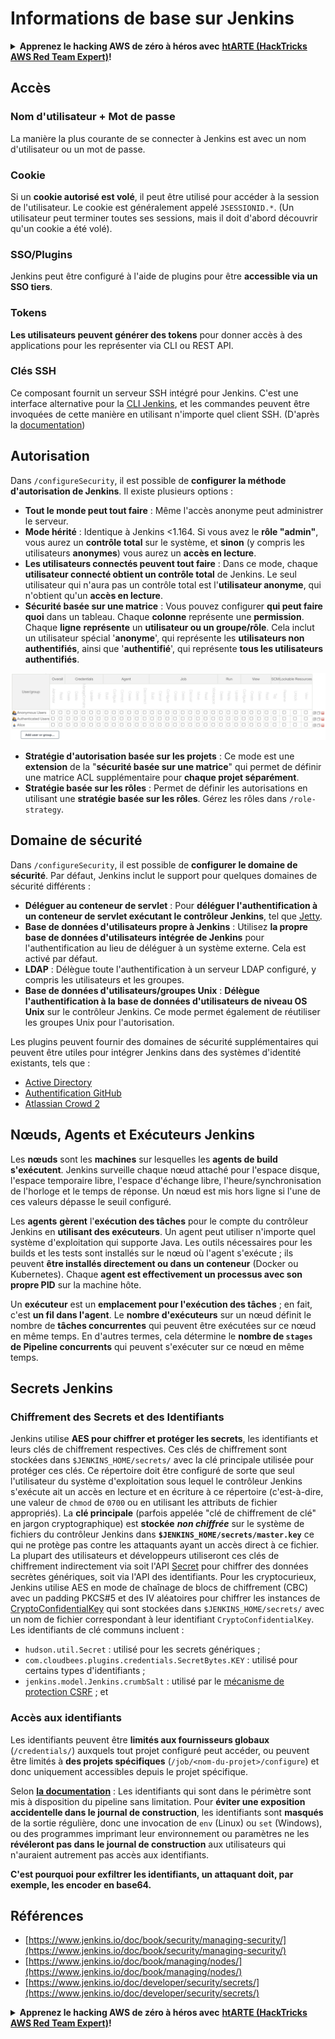# Informations de base sur Jenkins

<details>

<summary><strong>Apprenez le hacking AWS de zéro à héros avec</strong> <a href="https://training.hacktricks.xyz/courses/arte"><strong>htARTE (HackTricks AWS Red Team Expert)</strong></a><strong>!</strong></summary>

Autres moyens de soutenir HackTricks :

* Si vous souhaitez voir votre **entreprise annoncée dans HackTricks** ou **télécharger HackTricks en PDF**, consultez les [**PLANS D'ABONNEMENT**](https://github.com/sponsors/carlospolop) !
* Obtenez le [**merchandising officiel PEASS & HackTricks**](https://peass.creator-spring.com)
* Découvrez [**La Famille PEASS**](https://opensea.io/collection/the-peass-family), notre collection d'[**NFTs**](https://opensea.io/collection/the-peass-family) exclusifs
* **Rejoignez le** 💬 [**groupe Discord**](https://discord.gg/hRep4RUj7f) ou le [**groupe telegram**](https://t.me/peass) ou **suivez** moi sur **Twitter** 🐦 [**@carlospolopm**](https://twitter.com/carlospolopm)**.**
* **Partagez vos astuces de hacking en soumettant des PR aux dépôts github** [**HackTricks**](https://github.com/carlospolop/hacktricks) et [**HackTricks Cloud**](https://github.com/carlospolop/hacktricks-cloud).

</details>

## Accès

### Nom d'utilisateur + Mot de passe

La manière la plus courante de se connecter à Jenkins est avec un nom d'utilisateur ou un mot de passe.

### Cookie

Si un **cookie autorisé est volé**, il peut être utilisé pour accéder à la session de l'utilisateur. Le cookie est généralement appelé `JSESSIONID.*`. (Un utilisateur peut terminer toutes ses sessions, mais il doit d'abord découvrir qu'un cookie a été volé).

### SSO/Plugins

Jenkins peut être configuré à l'aide de plugins pour être **accessible via un SSO tiers**.

### Tokens

**Les utilisateurs peuvent générer des tokens** pour donner accès à des applications pour les représenter via CLI ou REST API.

### Clés SSH

Ce composant fournit un serveur SSH intégré pour Jenkins. C'est une interface alternative pour la [CLI Jenkins](https://www.jenkins.io/doc/book/managing/cli/), et les commandes peuvent être invoquées de cette manière en utilisant n'importe quel client SSH. (D'après la [documentation](https://plugins.jenkins.io/sshd/))

## Autorisation

Dans `/configureSecurity`, il est possible de **configurer la méthode d'autorisation de Jenkins**. Il existe plusieurs options :

* **Tout le monde peut tout faire** : Même l'accès anonyme peut administrer le serveur.
* **Mode hérité** : Identique à Jenkins <1.164. Si vous avez le **rôle "admin"**, vous aurez un **contrôle total** sur le système, et **sinon** (y compris les utilisateurs **anonymes**) vous aurez un **accès en lecture**.
* **Les utilisateurs connectés peuvent tout faire** : Dans ce mode, chaque **utilisateur connecté obtient un contrôle total** de Jenkins. Le seul utilisateur qui n'aura pas un contrôle total est l'**utilisateur anonyme**, qui n'obtient qu'un **accès en lecture**.
* **Sécurité basée sur une matrice** : Vous pouvez configurer **qui peut faire quoi** dans un tableau. Chaque **colonne** représente une **permission**. Chaque **ligne** **représente** un **utilisateur ou un groupe/rôle**. Cela inclut un utilisateur spécial '**anonyme**', qui représente les **utilisateurs non authentifiés**, ainsi que '**authentifié**', qui représente **tous les utilisateurs authentifiés**.

![](<../../.gitbook/assets/image (40).png>)

* **Stratégie d'autorisation basée sur les projets** : Ce mode est une **extension** de la "**sécurité basée sur une matrice**" qui permet de définir une matrice ACL supplémentaire pour **chaque projet séparément**.
* **Stratégie basée sur les rôles** : Permet de définir les autorisations en utilisant une **stratégie basée sur les rôles**. Gérez les rôles dans `/role-strategy`.

## **Domaine de sécurité**

Dans `/configureSecurity`, il est possible de **configurer le domaine de sécurité**. Par défaut, Jenkins inclut le support pour quelques domaines de sécurité différents :

* **Déléguer au conteneur de servlet** : Pour **déléguer l'authentification à un conteneur de servlet exécutant le contrôleur Jenkins**, tel que [Jetty](https://www.eclipse.org/jetty/).
* **Base de données d'utilisateurs propre à Jenkins** : Utilisez **la propre base de données d'utilisateurs intégrée de Jenkins** pour l'authentification au lieu de déléguer à un système externe. Cela est activé par défaut.
* **LDAP** : Délègue toute l'authentification à un serveur LDAP configuré, y compris les utilisateurs et les groupes.
* **Base de données d'utilisateurs/groupes Unix** : **Délègue l'authentification à la base de données d'utilisateurs de niveau OS Unix** sur le contrôleur Jenkins. Ce mode permet également de réutiliser les groupes Unix pour l'autorisation.

Les plugins peuvent fournir des domaines de sécurité supplémentaires qui peuvent être utiles pour intégrer Jenkins dans des systèmes d'identité existants, tels que :

* [Active Directory](https://plugins.jenkins.io/active-directory)
* [Authentification GitHub](https://plugins.jenkins.io/github-oauth)
* [Atlassian Crowd 2](https://plugins.jenkins.io/crowd2)

## Nœuds, Agents et Exécuteurs Jenkins

Les **nœuds** sont les **machines** sur lesquelles les **agents de build s'exécutent**. Jenkins surveille chaque nœud attaché pour l'espace disque, l'espace temporaire libre, l'espace d'échange libre, l'heure/synchronisation de l'horloge et le temps de réponse. Un nœud est mis hors ligne si l'une de ces valeurs dépasse le seuil configuré.

Les **agents** **gèrent** l'**exécution des tâches** pour le compte du contrôleur Jenkins en **utilisant des exécuteurs**. Un agent peut utiliser n'importe quel système d'exploitation qui supporte Java. Les outils nécessaires pour les builds et les tests sont installés sur le nœud où l'agent s'exécute ; ils peuvent **être installés directement ou dans un conteneur** (Docker ou Kubernetes). Chaque **agent est effectivement un processus avec son propre PID** sur la machine hôte.

Un **exécuteur** est un **emplacement pour l'exécution des tâches** ; en fait, c'est **un fil dans l'agent**. Le **nombre d'exécuteurs** sur un nœud définit le nombre de **tâches concurrentes** qui peuvent être exécutées sur ce nœud en même temps. En d'autres termes, cela détermine le **nombre de `stages` de Pipeline concurrents** qui peuvent s'exécuter sur ce nœud en même temps.

## Secrets Jenkins

### Chiffrement des Secrets et des Identifiants

Jenkins utilise **AES pour chiffrer et protéger les secrets**, les identifiants et leurs clés de chiffrement respectives. Ces clés de chiffrement sont stockées dans `$JENKINS_HOME/secrets/` avec la clé principale utilisée pour protéger ces clés. Ce répertoire doit être configuré de sorte que seul l'utilisateur du système d'exploitation sous lequel le contrôleur Jenkins s'exécute ait un accès en lecture et en écriture à ce répertoire (c'est-à-dire, une valeur de `chmod` de `0700` ou en utilisant les attributs de fichier appropriés). La **clé principale** (parfois appelée "clé de chiffrement de clé" en jargon cryptographique) est **stockée** _**non chiffrée**_ sur le système de fichiers du contrôleur Jenkins dans **`$JENKINS_HOME/secrets/master.key`** ce qui ne protège pas contre les attaquants ayant un accès direct à ce fichier. La plupart des utilisateurs et développeurs utiliseront ces clés de chiffrement indirectement via soit l'API [Secret](https://javadoc.jenkins.io/byShortName/Secret) pour chiffrer des données secrètes génériques, soit via l'API des identifiants. Pour les cryptocurieux, Jenkins utilise AES en mode de chaînage de blocs de chiffrement (CBC) avec un padding PKCS#5 et des IV aléatoires pour chiffrer les instances de [CryptoConfidentialKey](https://javadoc.jenkins.io/byShortName/CryptoConfidentialKey) qui sont stockées dans `$JENKINS_HOME/secrets/` avec un nom de fichier correspondant à leur identifiant `CryptoConfidentialKey`. Les identifiants de clé communs incluent :

* `hudson.util.Secret` : utilisé pour les secrets génériques ;
* `com.cloudbees.plugins.credentials.SecretBytes.KEY` : utilisé pour certains types d'identifiants ;
* `jenkins.model.Jenkins.crumbSalt` : utilisé par le [mécanisme de protection CSRF](https://www.jenkins.io/doc/book/managing/security/#cross-site-request-forgery) ; et
### Accès aux identifiants

Les identifiants peuvent être **limités aux fournisseurs globaux** (`/credentials/`) auxquels tout projet configuré peut accéder, ou peuvent être limités à **des projets spécifiques** (`/job/<nom-du-projet>/configure`) et donc uniquement accessibles depuis le projet spécifique.

Selon [**la documentation**](https://www.jenkins.io/blog/2019/02/21/credentials-masking/) : Les identifiants qui sont dans le périmètre sont mis à disposition du pipeline sans limitation. Pour **éviter une exposition accidentelle dans le journal de construction**, les identifiants sont **masqués** de la sortie régulière, donc une invocation de `env` (Linux) ou `set` (Windows), ou des programmes imprimant leur environnement ou paramètres ne les **révéleront pas dans le journal de construction** aux utilisateurs qui n'auraient autrement pas accès aux identifiants.

**C'est pourquoi pour exfiltrer les identifiants, un attaquant doit, par exemple, les encoder en base64.**

## Références

* [https://www.jenkins.io/doc/book/security/managing-security/](https://www.jenkins.io/doc/book/security/managing-security/)
* [https://www.jenkins.io/doc/book/managing/nodes/](https://www.jenkins.io/doc/book/managing/nodes/)
* [https://www.jenkins.io/doc/developer/security/secrets/](https://www.jenkins.io/doc/developer/security/secrets/)

<details>

<summary><strong>Apprenez le hacking AWS de zéro à héros avec</strong> <a href="https://training.hacktricks.xyz/courses/arte"><strong>htARTE (HackTricks AWS Red Team Expert)</strong></a><strong>!</strong></summary>

Autres moyens de soutenir HackTricks :

* Si vous souhaitez voir votre **entreprise annoncée dans HackTricks** ou **télécharger HackTricks en PDF**, consultez les [**PLANS D'ABONNEMENT**](https://github.com/sponsors/carlospolop)!
* Obtenez le [**merchandising officiel PEASS & HackTricks**](https://peass.creator-spring.com)
* Découvrez [**La Famille PEASS**](https://opensea.io/collection/the-peass-family), notre collection d'[**NFTs**](https://opensea.io/collection/the-peass-family) exclusifs
* **Rejoignez le** 💬 [**groupe Discord**](https://discord.gg/hRep4RUj7f) ou le [**groupe Telegram**](https://t.me/peass) ou **suivez**-moi sur **Twitter** 🐦 [**@carlospolopm**](https://twitter.com/carlospolopm)**.**
* **Partagez vos astuces de hacking en soumettant des PR aux dépôts github** [**HackTricks**](https://github.com/carlospolop/hacktricks) et [**HackTricks Cloud**](https://github.com/carlospolop/hacktricks-cloud).

</details>
